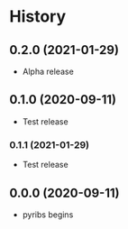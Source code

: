 # History

## 0.2.0 (2021-01-29)

- Alpha release

## 0.1.0 (2020-09-11)

- Test release

### 0.1.1 (2021-01-29)

- Test release

## 0.0.0 (2020-09-11)

- pyribs begins

